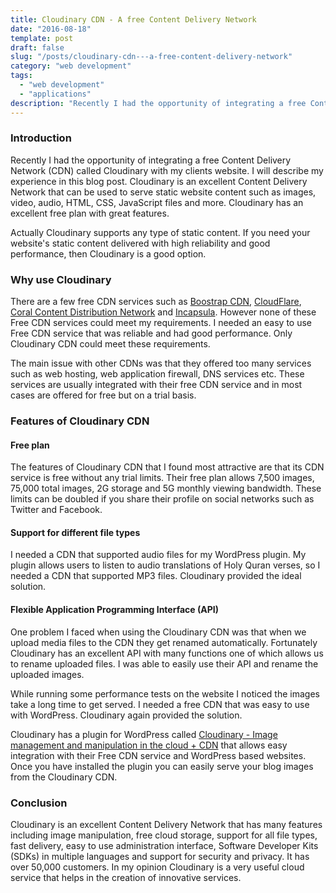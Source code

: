 ```yaml
---
title: Cloudinary CDN - A free Content Delivery Network
date: "2016-08-18"
template: post
draft: false
slug: "/posts/cloudinary-cdn---a-free-content-delivery-network"
category: "web development"
tags:
  - "web development"
  - "applications"
description: "Recently I had the opportunity of integrating a free Content Delivery Network (CDN) called Cloudinary with my clients website. I will describe my experience in this blog post. Cloudinary is an excellent Content Delivery Network that can be used to serve static website content such as images, video, audio, HTML, CSS, JavaScript files and more. Cloudinary has an excellent free plan with great features."
---
```


### Introduction
Recently I had the opportunity of integrating a free Content Delivery Network (CDN) called Cloudinary with my clients website. I will describe my experience in this blog post. Cloudinary is an excellent Content Delivery Network that can be used to serve static website content such as images, video, audio, HTML, CSS, JavaScript files and more. Cloudinary has an excellent free plan with great features.

Actually Cloudinary supports any type of static content. If you need your website's static content delivered with high reliability and good performance, then Cloudinary is a good option.

### Why use Cloudinary
There are a few free CDN services such as [Boostrap CDN](http://www.bootstrapcdn.com/), [CloudFlare](https://www.cloudflare.com/), [Coral Content Distribution Network](http://www.coralcdn.org/) and [Incapsula](https://www.incapsula.com/). However none of these Free CDN services could meet my requirements. I needed an easy to use Free CDN service that was reliable and had good performance. Only Cloudinary CDN could meet these requirements.

The main issue with other CDNs was that they offered too many services such as web hosting, web application firewall, DNS services etc. These services are usually integrated with their free CDN service and in most cases are offered for free but on a trial basis.

### Features of Cloudinary CDN

#### Free plan
The features of Cloudinary CDN that I found most attractive are that its CDN service is free without any trial limits. Their free plan allows 7,500 images, 75,000 total images, 2G storage and 5G monthly viewing bandwidth. These limits can be doubled if you share their profile on social networks such as Twitter and Facebook.

#### Support for different file types
I needed a CDN that supported audio files for my WordPress plugin. My plugin allows users to listen to audio translations of Holy Quran verses, so I needed a CDN that supported MP3 files. Cloudinary provided the ideal solution.

#### Flexible Application Programming Interface (API)
One problem I faced when using the Cloudinary CDN was that when we upload media files to the CDN they get renamed automatically. Fortunately Cloudinary has an excellent API with many functions one of which allows us to rename uploaded files. I was able to easily use their API and rename the uploaded images.

While running some performance tests on the website I noticed the images take a long time to get served. I needed a free CDN that was easy to use with WordPress. Cloudinary again provided the solution.

Cloudinary has a plugin for WordPress called [Cloudinary - Image management and manipulation in the cloud + CDN](https://wordpress.org/plugins/cloudinary-image-management-and-manipulation-in-the-cloud-cdn/) that allows easy integration with their Free CDN service and WordPress based websites. Once you have installed the plugin you can easily serve your blog images from the Cloudinary CDN.

### Conclusion
Cloudinary is an excellent Content Delivery Network that has many features including image manipulation, free cloud storage, support for all file types, fast delivery, easy to use administration interface, Software Developer Kits (SDKs) in multiple languages and support for security and privacy. It has over 50,000 customers. In my opinion Cloudinary is a very useful cloud service that helps in the creation of innovative services.
